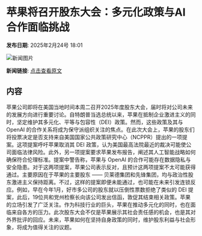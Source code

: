 # 苹果将召开股东大会：多元化政策与AI合作面临挑战

**发布日期**: 2025年2月24号 18:01

![新闻图片](https://pic.chinaz.com/picmap/201811151621148841_112.jpg)

**新闻链接**: [点击查看原文](https://www.aibase.com/zh/news/15664)

## 内容

苹果公司即将在美国当地时间本周二召开2025年度股东大会，届时将对公司未来的发展方向进行重要讨论。自特朗普当选总统以来，苹果在抵制企业激进主义的同时，坚定维护其多元化、平等与包容性（DEI）政策。然而，这些政策及其与 OpenAI 的合作关系将成为保守派组织关注的焦点。在此次大会上，苹果的股东们将投票决定是否支持来自美国国家公共政策研究中心（NCPPR）提出的一项提案。这项提案呼吁苹果取消其 DEI 政策，认为美国最高法院最近的裁决可能使公司面临法律风险。此外，另一项提案要求苹果发布报告，阐述其人工智能战略如何确保符合伦理标准。提案中警告称，苹果与 OpenAI 的合作可能存在数据隐私与安全隐患。对于这两项提案，苹果公司表示反对，且预计这两项提案不太可能获得通过。主要原因在于苹果的主要股东 —— 贝莱德集团和先锋集团，均与政治性股东激进主义保持距离。不过，这样的提案即便未能通过，也可能在未来引发连锁反应。例如，早在今年1月，好市多公司的股东就以压倒性票数拒绝了类似的 DEI 提案，此后，19位共和党州检察长向该公司发出信函，敦促其结束相关政策。苹果的立场引发了广泛关注。作为科技行业的巨头，苹果在推动多元化的同时，也在面临来自各方的压力。此次股东大会不仅是苹果展示其社会责任感的机会，也是其对外界批评的回应。未来，苹果如何在坚持自身政策的同时，维护股东利益与社会形象，将成为值得关注的议题。
